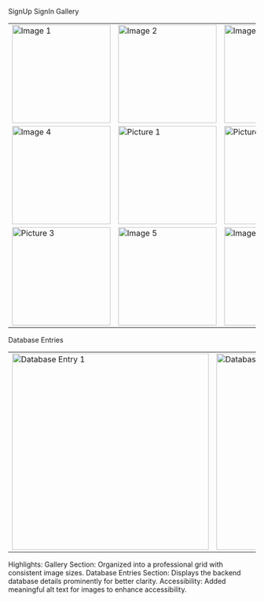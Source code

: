 SignUp SignIn
Gallery
<div align="center"> <table> <tr> <td><img src="https://github.com/user-attachments/assets/48b37b99-c581-44e7-82c3-64b8b5819b2d" alt="Image 1" width="200"/></td> <td><img src="https://github.com/user-attachments/assets/34d319d1-3bb7-4a50-bcc0-ee57efef4a3c" alt="Image 2" width="200"/></td> <td><img src="https://github.com/user-attachments/assets/7969aff0-771c-400e-afa8-aee93243a5be" alt="Image 3" width="200"/></td> </tr> <tr> <td><img src="https://github.com/user-attachments/assets/1e256bd5-4c16-48d1-80fe-7b2a5706eb19" alt="Image 4" width="200"/></td> <td><img src="https://github.com/user-attachments/assets/b6770155-0f2e-497d-812b-2484ecba6b2f" alt="Picture 1" width="200"/></td> <td><img src="https://github.com/user-attachments/assets/12914b85-f905-423f-b194-dcde0501ac3d" alt="Picture 2" width="200"/></td> </tr> <tr> <td><img src="https://github.com/user-attachments/assets/7439662e-7c7b-4ff8-bf89-aba4a6e1e44a" alt="Picture 3" width="200"/></td> <td><img src="https://github.com/user-attachments/assets/84f95bf7-6644-4bfd-ac20-20ffa1280b9b" alt="Image 5" width="200"/></td> <td><img src="https://github.com/user-attachments/assets/1ef0954d-b53e-4bcc-93aa-9097dade2a9c" alt="Image 6" width="200"/></td> </tr> </table> </div>
Database Entries
<div align="center"> <table> <tr> <td><img src="https://github.com/user-attachments/assets/e4eaba6b-6a05-46db-893b-39a1b9bd8584" alt="Database Entry 1" width="400"/></td> <td><img src="https://github.com/user-attachments/assets/e95da27b-8d5f-49ae-97cf-4b8b562d6ef6" alt="Database Entry 2" width="400"/></td> </tr> </table> </div>
Highlights:
Gallery Section: Organized into a professional grid with consistent image sizes.
Database Entries Section: Displays the backend database details prominently for better clarity.
Accessibility: Added meaningful alt text for images to enhance accessibility.




